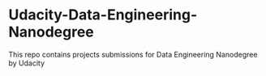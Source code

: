 # Udacity-Data-Engineering-Nanodegree
This repo contains projects submissions for Data Engineering Nanodegree by Udacity
